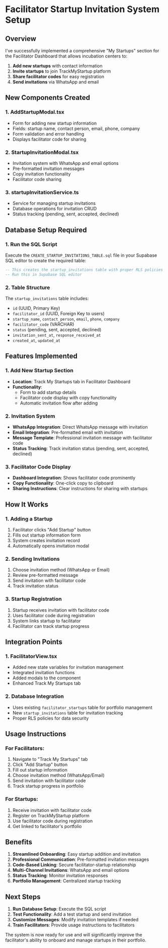 # Facilitator Startup Invitation System Setup

## Overview
I've successfully implemented a comprehensive "My Startups" section for the Facilitator Dashboard that allows incubation centers to:

1. **Add new startups** with contact information
2. **Invite startups** to join TrackMyStartup platform
3. **Share facilitator codes** for easy registration
4. **Send invitations** via WhatsApp and email

## New Components Created

### 1. AddStartupModal.tsx
- Form for adding new startup information
- Fields: startup name, contact person, email, phone, company
- Form validation and error handling
- Displays facilitator code for sharing

### 2. StartupInvitationModal.tsx
- Invitation system with WhatsApp and email options
- Pre-formatted invitation messages
- Copy invitation functionality
- Facilitator code sharing

### 3. startupInvitationService.ts
- Service for managing startup invitations
- Database operations for invitation CRUD
- Status tracking (pending, sent, accepted, declined)

## Database Setup Required

### 1. Run the SQL Script
Execute the `CREATE_STARTUP_INVITATIONS_TABLE.sql` file in your Supabase SQL editor to create the required table:

```sql
-- This creates the startup_invitations table with proper RLS policies
-- Run this in Supabase SQL editor
```

### 2. Table Structure
The `startup_invitations` table includes:
- `id` (UUID, Primary Key)
- `facilitator_id` (UUID, Foreign Key to users)
- `startup_name`, `contact_person`, `email`, `phone`, `company`
- `facilitator_code` (VARCHAR)
- `status` (pending, sent, accepted, declined)
- `invitation_sent_at`, `response_received_at`
- `created_at`, `updated_at`

## Features Implemented

### 1. Add New Startup Section
- **Location**: Track My Startups tab in Facilitator Dashboard
- **Functionality**: 
  - Form to add startup details
  - Facilitator code display with copy functionality
  - Automatic invitation flow after adding

### 2. Invitation System
- **WhatsApp Integration**: Direct WhatsApp message with invitation
- **Email Integration**: Pre-formatted email with invitation
- **Message Template**: Professional invitation message with facilitator code
- **Status Tracking**: Track invitation status (pending, sent, accepted, declined)

### 3. Facilitator Code Display
- **Dashboard Integration**: Shows facilitator code prominently
- **Copy Functionality**: One-click copy to clipboard
- **Sharing Instructions**: Clear instructions for sharing with startups

## How It Works

### 1. Adding a Startup
1. Facilitator clicks "Add Startup" button
2. Fills out startup information form
3. System creates invitation record
4. Automatically opens invitation modal

### 2. Sending Invitations
1. Choose invitation method (WhatsApp or Email)
2. Review pre-formatted message
3. Send invitation with facilitator code
4. Track invitation status

### 3. Startup Registration
1. Startup receives invitation with facilitator code
2. Uses facilitator code during registration
3. System links startup to facilitator
4. Facilitator can track startup progress

## Integration Points

### 1. FacilitatorView.tsx
- Added new state variables for invitation management
- Integrated invitation functions
- Added modals to the component
- Enhanced Track My Startups tab

### 2. Database Integration
- Uses existing `facilitator_startups` table for portfolio management
- New `startup_invitations` table for invitation tracking
- Proper RLS policies for data security

## Usage Instructions

### For Facilitators:
1. Navigate to "Track My Startups" tab
2. Click "Add Startup" button
3. Fill out startup information
4. Choose invitation method (WhatsApp/Email)
5. Send invitation with facilitator code
6. Track startup progress in portfolio

### For Startups:
1. Receive invitation with facilitator code
2. Register on TrackMyStartup platform
3. Use facilitator code during registration
4. Get linked to facilitator's portfolio

## Benefits

1. **Streamlined Onboarding**: Easy startup addition and invitation
2. **Professional Communication**: Pre-formatted invitation messages
3. **Code-Based Linking**: Secure facilitator-startup relationship
4. **Multi-Channel Invitations**: WhatsApp and email options
5. **Status Tracking**: Monitor invitation responses
6. **Portfolio Management**: Centralized startup tracking

## Next Steps

1. **Run Database Setup**: Execute the SQL script
2. **Test Functionality**: Add a test startup and send invitation
3. **Customize Messages**: Modify invitation templates if needed
4. **Train Facilitators**: Provide usage instructions to facilitators

The system is now ready for use and will significantly improve the facilitator's ability to onboard and manage startups in their portfolio.

